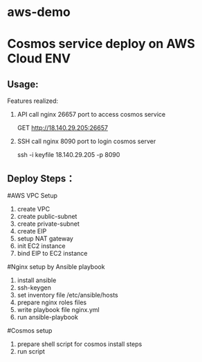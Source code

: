 # aws-demo
Cosmos service deploy on AWS Cloud ENV
======
Usage:
------
Features realized:
1. API call nginx 26657 port to access cosmos service
   
   GET http://18.140.29.205:26657

2. SSH call nginx 8090 port to login cosmos server

   ssh -i keyfile 18.140.29.205 -p 8090

Deploy Steps：
-----

#AWS VPC Setup

1. create VPC
2. create public-subnet
3. create private-subnet
4. create EIP
5. setup NAT gateway
6. init EC2 instance
7. bind EIP to EC2 instance

#Nginx setup by Ansible playbook

1. install ansible
2. ssh-keygen
3. set inventory file /etc/ansible/hosts
4. prepare nginx roles files
5. write playbook file nginx.yml
6. run ansible-playbook

#Cosmos setup

1. prepare shell script for cosmos install steps
2. run script
